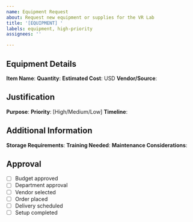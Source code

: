 ```yaml
---
name: Equipment Request
about: Request new equipment or supplies for the VR Lab
title: '[EQUIPMENT] '
labels: equipment, high-priority
assignees: ''

---
```


## Equipment Details
**Item Name**: 
**Quantity**: 
**Estimated Cost**: USD 
**Vendor/Source**: 

## Justification
**Purpose**: 
**Priority**: [High/Medium/Low]
**Timeline**: 

## Additional Information
**Storage Requirements**: 
**Training Needed**: 
**Maintenance Considerations**: 

## Approval
- [ ] Budget approved
- [ ] Department approval
- [ ] Vendor selected
- [ ] Order placed
- [ ] Delivery scheduled
- [ ] Setup completed
